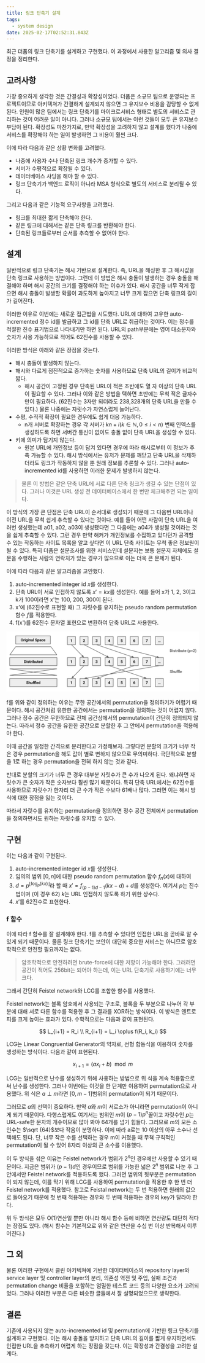```yaml
---
title: 링크 단축기 설계
tags:
  - system design
date: 2025-02-17T02:52:31.843Z
---
```


최근 더폼의 링크 단축기를 설계하고 구현했다. 이 과정에서 사용한 알고리즘 및 의사 결정을 정리한다.

## 고려사항

가장 중요하게 생각한 것은 간결성과 확장성이었다. 더폼은 소규모 팀으로 운영되는 프로젝트이므로 아키텍쳐가 간결하게 설계되지 않으면 그 유지보수 비용을 감당할 수 없게 된다. 인원이 많은 팀에서는 링크 단축기를 마이크로서비스 형태로 별도의 서비스로 관리하는 것이 어려운 일이 아니다. 그러나 소규모 팀에서는 이런 것들이 모두 큰 유지보수 부담이 된다. 확장성도 마찬가지로, 만약 확장성을 고려하지 않고 설계를 했다가 나중에 서비스를 확장해야 하는 일이 발생하면 그 비용이 훨씬 크다.

이에 따라 다음과 같은 상황 변화를 고려했다.

- 나중에 사용자 수나 단축된 링크 개수가 증가할 수 있다.
- 서버가 수평적으로 확장될 수 있다.
- 데이터베이스 샤딩을 해야 할 수 있다.
- 링크 단축기가 백엔드 로직이 아니라 MSA 형식으로 별도의 서비스로 분리될 수 있다.

그리고 다음과 같은 기능적 요구사항을 고려했다.

- 링크를 최대한 짧게 단축해야 한다.
- 같은 링크에 대해서는 같은 단축 링크를 반환해야 한다.
- 단축된 링크들로부터 순서를 추측할 수 없어야 한다.

## 설계

일반적으로 링크 단축기는 해시 기반으로 설계한다. 즉, URL을 해싱한 후 그 해시값을 단축 링크로 사용하는 방법이다. 그런데 이 방법은 해시 충돌이 발생하는 경우 충돌을 해결해야 하며 해시 공간의 크기를 결정해야 하는 이슈가 있다. 해시 공간을 너무 작게 잡으면 해시 충돌이 발생할 확률이 과도하게 높아지고 너무 크게 잡으면 단축 링크의 길이가 길어진다.

이러한 이유로 이번에는 새로운 접근법을 시도했다. URL에 대하여 고유한 auto-incremented 정수 id를 발급하고 그 id를 단축 URL로 취급하는 것이다. 이는 정수를 적절한 진수 표기법으로 나타내기만 하면 된다. URL의 path부분에는 영어 대소문자와 숫자가 사용 가능하므로 적어도 62진수를 사용할 수 있다.

이러한 방식은 아래와 같은 장점을 갖는다.

- 해시 충돌이 발생하지 않는다.
- 해시와 다르게 점진적으로 증가하는 숫자를 사용하므로 단축 URL의 길이가 비교적 짧다.
  - 해시 공간이 고정된 경우 단축된 URL이 적은 초반에도 열 자 이상의 단축 URL이 필요할 수 있다. 그러나 이와 같은 방법을 택하면 초반에는 무척 적은 글자수만이 필요하다. (62진수는 3자만 되더라도 238,328개의 단축 URL을 만들 수 있다.) 물론 나중에는 자릿수가 자연스럽게 늘어난다.
- 수평, 수직적 확장이 필요한 경우에도 쉽게 대응 가능하다.
  - n개 서버로 확장하는 경우 각 서버가 $kn+i (k \in \mathbb{N}, 0 \leq i < n)$ 번째 인덱스를 생성하도록 하면 서버간 통신이 없이도 충돌 없이 단축 URL을 생성할 수 있다.
- 키에 의미가 담기지 않는다.
  - 원본 URL에 개인정보 등이 담겨 있다면 경우에 따라 해시로부터 이 정보가 추측 가능할 수 있다. 해시 방식에서는 유저가 문제를 깨닫고 단축 URL을 삭제하더라도 링크가 작동하지 않을 뿐 원래 정보를 추론할 수 있다. 그러나 auto-incremented id를 사용하면 이러한 문제가 발생하지 않는다.

> 물론 이 방법은 같은 단축 URL에 서로 다른 단축 링크가 생길 수 있는 단점이 있다. 그러나 이것은 URL 생성 전 데이터베이스에서 한 번만 체크해주면 되는 일이다.

이 방식의 가장 큰 단점은 단축 URL이 순서대로 생성되기 때문에 그 다음번 URL이나 이전 URL을 무척 쉽게 추측할 수 있다는 것이다. 예를 들어 어떤 사람이 단축 URL을 여러번 생성했는데 a01, a02, a03이 생성됐다면 그 다음에는 a04가 생성될 것이라는 것을 쉽게 추측할 수 있다. 그런 경우 만약 해커가 개인정보를 수집하고 있다던가 공격할 수 있는 작동하는 사이트 목록을 알고 싶다면 이 URL 단축 사이트는 무척 좋은 정보원이 될 수 있다. 특히 더폼은 설문조사를 위한 서비스인데 설문지는 보통 설문지 자체에도 설문을 수행하는 사람의 연락처가 있는 경우가 많으므로 이는 더욱 큰 문제가 된다.

이에 따라 다음과 같은 알고리즘을 고안했다.

1. auto-incremented integer id $x$를 생성한다.
2. 단축 URL이 서로 인접하지 않도록 $x'=kx$를 생성한다. 예를 들어 x가 1, 2, 3이고 k가 100이라면 x'는 100, 200, 300이 된다.
3. x'에 (62진수로 표현할 때) 그 자릿수를 유지하는 pseudo random permutation 함수 $f$를 적용한다.
4. f(x')를 62진수 문자열 표현으로 변환하여 단축 URL로 사용한다.

![alt text](image.png)

f를 위와 같이 정의하는 이유는 무한 공간에서의 permutation을 정의하기가 어렵기 때문이다. 해시 공간처럼 유한한 공간에서는 permutation을 정의하는 것이 어렵지 않다. 그러나 정수 공간은 무한하므로 전체 공간상에서의 permutation이 간단히 정의되지 않는다. 따라서 정수 공간을 유한한 공간으로 분할한 후 그 안에서 permutation을 적용해야 한다.

이때 공간을 일정한 간격으로 분리한다고 가정해보자. 그렇다면 분할의 크기가 너무 작은 경우 permutation을 해도 값이 별로 변하지 않으므로 무의미하다. 극단적으로 분할을 1로 하는 경우 permutation을 전혀 하지 않는 것과 같다.

반대로 분할의 크기가 너무 큰 경우 대부분 자릿수가 큰 수가 나오게 된다. 왜냐하면 자릿수가 큰 숫자가 작은 숫자보다 훨씬 많기 때문이다. 특히 단축 URL에서는 62진수를 사용하므로 자릿수가 한자리 더 큰 수가 작은 수보다 61배나 많다. 그러면 이는 해시 방식에 대한 장점을 잃는 것이다.

따라서 자릿수를 유지하는 permutation을 정의하면 정수 공간 전체에서 permutation을 정의하면서도 원하는 자릿수를 유지할 수 있다.

## 구현

이는 다음과 같이 구현된다.

1. auto-incremented integer id $x$를 생성한다.
2. 임의의 범위 $[0, n]$에 대한 pseudo random permutation 함수 $f_n(x)$에 대하여
3. $d=p^{\lfloor \log_p (kx) \rfloor}$라 할 때 $x' = f_{(p-1)d-1}(kx - d)+d$를 생성한다. 여기서 $p$는 진수법이며 (이 경우 62) $k$는 URL 인접하지 않도록 하기 위한 상수다.
4. $x'$를 62진수로 표현한다.

### f 함수

이에 따라 f 함수를 잘 설계해야 한다. f를 추측할 수 있다면 인접한 URL을 곧바로 알 수 있게 되기 때문이다. 물론 링크 단축기는 보안이 대단히 중요한 서비스는 아니므로 암호학적으로 안전할 필요까지는 없다.

> 암호학적으로 안전하려면 brute-force에 대한 저항이 가능해야 한다. 그러려면 공간이 적어도 256bit는 되어야 하는데, 이는 URL 단축기로 사용하기에는 너무 크다.

그래서 간단히 Feistel network와 LCG를 조합한 함수를 사용했다.

Feistel network는 블록 암호에서 사용되는 구조로, 블록을 두 부분으로 나누어 각 부분에 대해 서로 다른 함수를 적용한 후 그 결과를 XOR하는 방식이다. 이 방식은 엔트로피를 크게 높이는 효과가 있다. 수학적으로는 다음과 같이 표현된다.

$$
L_{i+1} = R_i \\
R_{i+1} = L_i \oplus f(R_i, k_i)
$$

LCG는 Linear Congruential Generator의 약자로, 선형 합동식을 이용하여 숫자를 생성하는 방식이다. 다음과 같이 표현된다.

$$
x_{i+1} = (ax_i + b) \mod m
$$

LCG는 일반적으로 난수를 생성하기 위해 사용하는 방법으로 위 식을 계속 적용함으로써 난수를 생성한다. 그러나 이번에는 이것을 한 단계만 이용하여 permutation으로 사용했다. 위 식은 $a\perp m$라면 $[0, m-1]$범위의 permutation이 되기 때문이다.

그러므로 $a$의 선택이 중요하다. 만약 $a$와 $m$이 서로소가 아니라면 permutation이 아니게 되기 때문이다. 다행스럽게도 여기서는 범위인 $m$이 $(p-1)p^n$꼴이고 자릿수인 $p$는 URL-safe한 문자의 개수이므로 많아 봐야 64개를 넘기 힘들다. 그러므로 $m$의 모든 소인수는 $\sqrt {64}$보다 작음이 분명하다. 이에 따라 a로는 10 이상의 아무 소수나 선택해도 된다. 단, 너무 작은 수를 선택하는 경우 m이 커졌을 때 무쳑 규칙적인 permutation이 될 수 있어 8자리 이상의 큰 소수를 이용했다.

이 두 방식을 섞은 이유는 Feistel network가 범위가 $2^n$인 경우에만 사용할 수 있기 때문이다. 지금은 범위가 $(p-1)d$인 경우이므로 범위를 가능한 넓은 $2^n$ 범위로 나눈 후 그 안에서만 Feistel network를 적용하도록 했다. 그러면 범위의 뒷부분은 permutation이 되지 않는데, 이를 막기 위해 LCG를 사용하여 permutation을 적용한 후 한 번 더 Feistel network를 적용했다. 참고로 Feistal network는 두 번 적용하면 원래의 값으로 돌아오기 때문에 첫 번째 적용하는 경우와 두 번째 적용하는 경우의 key가 달라야 한다.

위 두 방식은 모두 O(1)연산일 뿐만 아니라 해시 함수 등에 비하면 연산량도 대단히 적다는 장점도 있다. (해시 함수는 기본적으로 위와 같은 연산을 수십 번 이상 반복해서 이루어진다.)

## 그 외

물론 이러한 구현에서 클린 아키텍쳐에 기반한 데이터베이스의 repository layer와 service layer 및 controller layer의 분리, 의존성 역전 및 주입, 실패 조건과 permutation change 비율을 포함하는 엄밀한 테스트 코드 등의 다양한 요소가 고려되었다. 그러나 이러한 부분은 다른 비슷한 글들에서 잘 설명되었으므로 생략한다.

## 결론

기존에 사용되지 않는 auto-incremented id 및 permutation에 기반한 링크 단축기를 설계하고 구현했다. 이는 해시 충돌을 방지하고 단축 URL의 길이를 짧게 유지하면서도 인접한 URL을 추측하기 어렵게 하는 장점을 갖는다. 이는 확장성과 간결성을 고려한 설계다.
